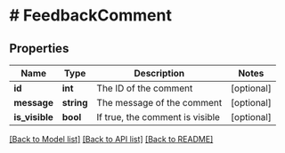 # # FeedbackComment

## Properties

Name | Type | Description | Notes
------------ | ------------- | ------------- | -------------
**id** | **int** | The ID of the comment | [optional]
**message** | **string** | The message of the comment | [optional]
**is_visible** | **bool** | If true, the comment is visible | [optional]

[[Back to Model list]](../../README.md#models) [[Back to API list]](../../README.md#endpoints) [[Back to README]](../../README.md)
